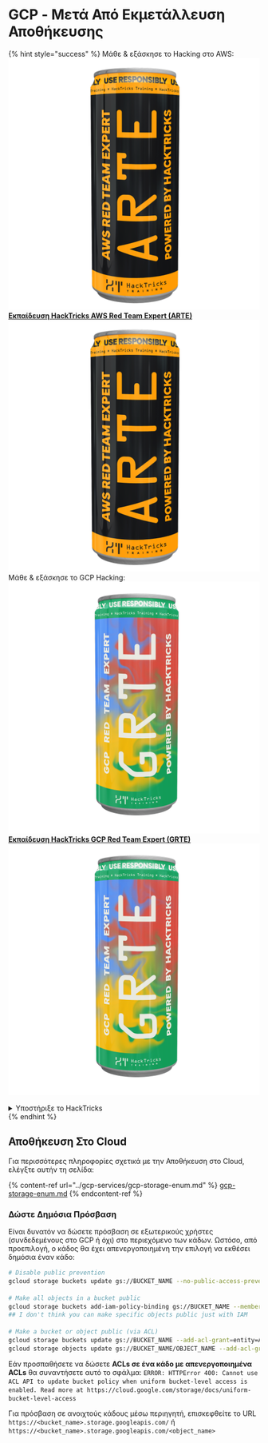 # GCP - Μετά Από Εκμετάλλευση Αποθήκευσης

{% hint style="success" %}
Μάθε & εξάσκησε το Hacking στο AWS:<img src="/.gitbook/assets/image.png" alt="" data-size="line">[**Εκπαίδευση HackTricks AWS Red Team Expert (ARTE)**](https://training.hacktricks.xyz/courses/arte)<img src="/.gitbook/assets/image.png" alt="" data-size="line">\
Μάθε & εξάσκησε το GCP Hacking: <img src="/.gitbook/assets/image (2).png" alt="" data-size="line">[**Εκπαίδευση HackTricks GCP Red Team Expert (GRTE)**<img src="/.gitbook/assets/image (2).png" alt="" data-size="line">](https://training.hacktricks.xyz/courses/grte)

<details>

<summary>Υποστήριξε το HackTricks</summary>

* Ελέγξτε τα [**σχέδια συνδρομής**](https://github.com/sponsors/carlospolop)!
* **Εγγραφείτε** 💬 [**στην ομάδα Discord**](https://discord.gg/hRep4RUj7f) ή στην [**ομάδα telegram**](https://t.me/peass) ή **ακολουθήστε** μας στο **Twitter** 🐦 [**@hacktricks\_live**](https://twitter.com/hacktricks\_live)**.**
* **Μοιραστείτε κόλπα χάκινγκ υποβάλλοντας PRs στα** [**HackTricks**](https://github.com/carlospolop/hacktricks) και [**HackTricks Cloud**](https://github.com/carlospolop/hacktricks-cloud) αποθετήρια στο GitHub.

</details>
{% endhint %}

## Αποθήκευση Στο Cloud

Για περισσότερες πληροφορίες σχετικά με την Αποθήκευση στο Cloud, ελέγξτε αυτήν τη σελίδα:

{% content-ref url="../gcp-services/gcp-storage-enum.md" %}
[gcp-storage-enum.md](../gcp-services/gcp-storage-enum.md)
{% endcontent-ref %}

### Δώστε Δημόσια Πρόσβαση

Είναι δυνατόν να δώσετε πρόσβαση σε εξωτερικούς χρήστες (συνδεδεμένους στο GCP ή όχι) στο περιεχόμενο των κάδων. Ωστόσο, από προεπιλογή, ο κάδος θα έχει απενεργοποιημένη την επιλογή να εκθέσει δημόσια έναν κάδο:
```bash
# Disable public prevention
gcloud storage buckets update gs://BUCKET_NAME --no-public-access-prevention

# Make all objects in a bucket public
gcloud storage buckets add-iam-policy-binding gs://BUCKET_NAME --member=allUsers --role=roles/storage.objectViewer
## I don't think you can make specific objects public just with IAM

# Make a bucket or object public (via ACL)
gcloud storage buckets update gs://BUCKET_NAME --add-acl-grant=entity=AllUsers,role=READER
gcloud storage objects update gs://BUCKET_NAME/OBJECT_NAME --add-acl-grant=entity=AllUsers,role=READER
```
Εάν προσπαθήσετε να δώσετε **ACLs σε ένα κάδο με απενεργοποιημένα ACLs** θα συναντήσετε αυτό το σφάλμα: `ERROR: HTTPError 400: Cannot use ACL API to update bucket policy when uniform bucket-level access is enabled. Read more at https://cloud.google.com/storage/docs/uniform-bucket-level-access`

Για πρόσβαση σε ανοιχτούς κάδους μέσω περιηγητή, επισκεφθείτε το URL `https://<bucket_name>.storage.googleapis.com/` ή `https://<bucket_name>.storage.googleapis.com/<object_name>`

